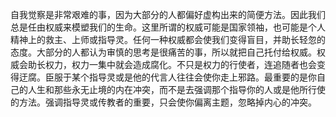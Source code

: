 自我觉察是非常艰难的事，因为大部分的人都偏好虚构出来的简便方法。因此我们总是任由权威来模塑我们的生命。这里所谓的权威可能是国家领袖，也可能是个人精神上的救主、上师或指导灵。任何一种权威都会使我们变得盲目，并助长轻忽的态度。大部分的人都认为审慎的思考是很痛苦的事，所以就把自己托付给权威。权威会助长权力，权力一集中就会造成腐化。不只是权力的行使者，连追随者也会变得迂腐。臣服于某个指导灵或是他的代言人往往会使你走上邪路。最重要的是你自己的人生和那些永无止境的内在冲突，而不是去强调那个指导你的人或是他所行使的方法。强调指导灵或传教者的重要，只会使你偏离主题，忽略掉内心的冲突。
